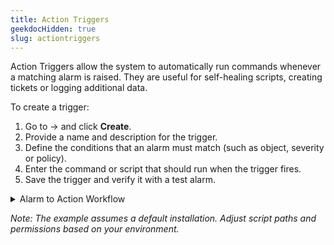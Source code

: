 ```yaml
---
title: Action Triggers
geekdocHidden: true
slug: actiontriggers
---
```


Action Triggers allow the system to automatically run commands whenever a matching alarm is raised. They are useful for self-healing scripts, creating tickets or logging additional data.

To create a trigger:

1. Go to <Alerts> -> <Action Triggers> and click **Create**.
2. Provide a name and description for the trigger.
3. Define the conditions that an alarm must match (such as object, severity or policy).
4. Enter the command or script that should run when the trigger fires.
5. Save the trigger and verify it with a test alarm.

<details>
<summary>Alarm to Action Workflow</summary>

```mermaid
flowchart TD
  A[Alarm generated] --> B{Rules match?}
  B -- Yes --> C[Run configured action]
  B -- No --> D[Ignore]
```

</details>

*Note: The example assumes a default installation. Adjust script paths and permissions based on your environment.*
